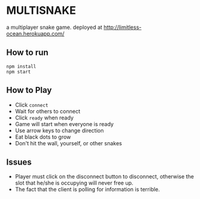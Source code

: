# MULTISNAKE

a multiplayer snake game. deployed at http://limitless-ocean.herokuapp.com/

## How to run
```
npm install
npm start
```

## How to Play

- Click `connect`
- Wait for others to connect
- Click `ready` when ready
- Game will start when everyone is ready
- Use arrow keys to change direction
- Eat black dots to grow
- Don't hit the wall, yourself, or other snakes

## Issues

- Player must click on the disconnect button to disconnect, otherwise the slot that he/she is occupying will never free up.
- The fact that the client is polling for information is terrible.
